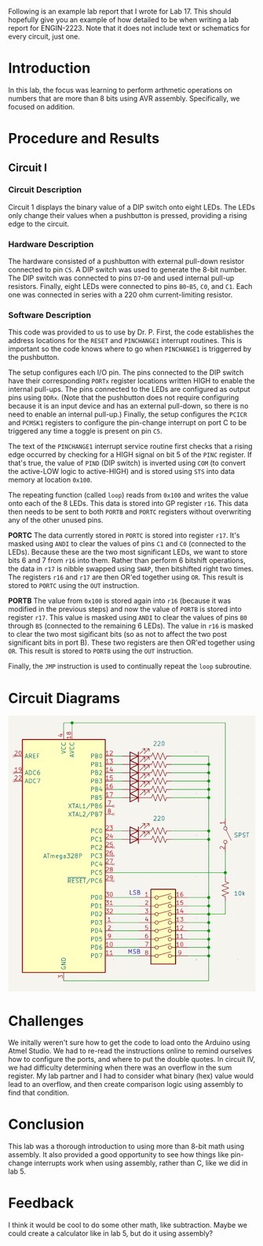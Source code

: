 Following is an example lab report that I wrote for Lab 17. This should hopefully give you an example of how detailed to be when writing a lab report for ENGIN-2223. Note that it does not include text or schematics for every circuit, just one.

# Introduction
In this lab, the focus was learning to perform arthmetic operations on numbers that are more than 8 bits using AVR assembly. Specifically, we focused on addition. 

# Procedure and Results

## Circuit I

### Circuit Description

Circuit 1 displays the binary value of a DIP switch onto eight LEDs. The LEDs only change their values when a pushbutton is pressed, providing a rising edge to the circuit.

### Hardware Description

The hardware consisted of a pushbutton with external pull-down resistor connected to pin `C5`. A DIP switch was used to generate the 8-bit number. The DIP switch was connected to pins `D7`-`D0` and used internal pull-up resistors. Finally, eight LEDs were connected to pins `B0`-`B5`, `C0`, and `C1`. Each one was connected in series with a 220 ohm current-limiting resistor.

### Software Description

This code was provided to us to use by Dr. P. First, the code establishes the address locations for the `RESET` and `PINCHANGE1` interrupt routines. This is important so the code knows where to go when `PINCHANGE1` is triggerred by the pushbutton. 

The setup configures each I/O pin. The pins connected to the DIP switch have their corresponding `PORTx` register locations written HIGH to enable the internal pull-ups. The pins connected to the LEDs are configured as output pins using `DDRx`. (Note that the pushbutton does not require configuring because it is an input device and has an external pull-down, so there is no need to enable an internal pull-up.) Finally, the setup configures the `PCICR` and `PCMSK1` registers to configure the pin-change interrupt on port C to be triggered any time a toggle is present on pin `C5`. 

The text of the `PINCHANGE1` interrupt service routine first checks that a rising edge occurred by checking for a HIGH signal on bit 5 of the `PINC` register. If that's true, the value of `PIND` (DIP switch) is inverted using `COM` (to convert the active-LOW logic to active-HIGH) and is stored using `STS` into data memory at location `0x100`.

The repeating function (called `loop`) reads from `0x100` and writes the value onto each of the 8 LEDs. This data is stored into GP register `r16`. This data then needs to be sent to both `PORTB` and `PORTC` registers without overwriting any of the other unused pins. 

**PORTC** The data currently stored in `PORTC` is stored into register `r17`. It's masked using `ANDI` to clear the values of pins `C1` and `C0` (connected to the LEDs). Because these are the two most significant LEDs, we want to store bits 6 and 7 from `r16` into them. Rather than perform 6 bitshift operations, the data in `r17` is nibble swapped using `SWAP`, then bitshifted right two times. The registers `r16` and `r17` are then OR'ed together using `OR`. This result is stored to `PORTC` using the `OUT` instruction.

**PORTB** The value from `0x100` is stored again into `r16` (because it was modified in the previous steps) and now the value of `PORTB` is stored into register `r17`. This value is masked using `ANDI` to clear the values of pins `B0` through `B5` (connected to the remaining 6 LEDs). The value in `r16` is masked to clear the two most sigificant bits (so as not to affect the two post significant bits in port B). These two registers are then OR'ed together using `OR`. This result is stored to `PORTB` using the `OUT` instruction.

Finally, the `JMP` instruction is used to continually repeat the `loop` subroutine.

# Circuit Diagrams

![Circuit Diagram](example_lab_schematic.png)

# Challenges

We initally weren't sure how to get the code to load onto the Arduino using Atmel Studio. We had to re-read the instructions online to remind ourselves how to configure the ports, and where to put the double quotes. In circuit IV, we had difficulty determining when there was an overflow in the sum register. My lab partner and I had to consider what binary (hex) value would lead to an overflow, and then create comparison logic using assembly to find that condition. 

# Conclusion

This lab was a thorough introduction to using more than 8-bit math using assembly. It also provided a good opportunity to see how things like pin-change interrupts work when using assembly, rather than C, like we did in lab 5.

# Feedback

I think it would be cool to do some other math, like subtraction. Maybe we could create a calculator like in lab 5, but do it using assembly?

